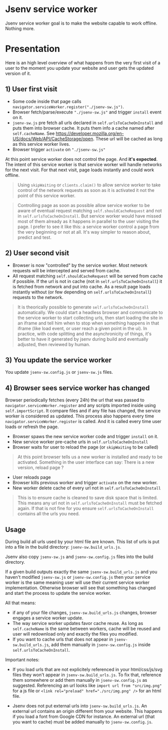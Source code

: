 # Jsenv service worker

Jsenv service worker goal is to make the website capable to work offline. Nothing more.

# Presentation

Here is an high level overview of what happens from the very first visit of a user to the moment you update your website and user gets the updated version of it.

## 1) User first visit

- Some code inside that page calls `navigator.serviceWorker.register("./jsenv-sw.js")`.
- Browser fetch/parse/execute `"./jsenv-sw.js"` and trigger `install` event on it.
- `jsenv-sw.js` pre fetch all urls declared in `self.urlsToCacheOnInstall` and puts them into browser cache. It puts them info a cache named after `self.cacheName`. See https://developer.mozilla.org/en-US/docs/Web/API/CacheStorage/open. These url will be cached as long as this service worker lives.
- Browser trigger `activate` on `"./jsenv-sw.js"`

At this point service worker does not control the page. And **it's expected**. The intent of this service worker is that service worker will handle networks for the next visit. For that next visit, page loads instantly and could work offline.

> Using `skipWaiting` or `clients.claim()` to allow service worker to take control of the network requests as soon as it is activated it not the point of this service worker.

> Controlling page as soon as possible allow service worker to be aware of eventual request matching `self.shouldCacheRequest` and not in `self.urlsToCacheOnInstall`. But service worker would have missed most of them already as it happens in parallel to the user visiting the page. I prefer to see it like this: a service worker control a page from the very beginning or not at all. It's way simpler to reason about, predict and test.

## 2) User second visit

- Browser is now "controlled" by the service worker. Most network requests will be intercepted and served from cache.
- All request matching `self.shouldCacheRequest` will be served from cache if possible. If the url is not in cache (not in `self.urlsToCacheOnInstall`) it is fetched from network and put into cache. As a result page loads instantly without (or few depending on `self.urlsToCacheOnInstall`) requests to the network.

> It is theorically possible to generate `self.urlsToCacheOnInstall` automatically. We could start a headless browser and communicate to the service worker to start collecting urls, then start loading the site in an iframe and tell him when to stop when something happens in that iframe (like load event, or user reach a given point in the ui). In practice, with code splitting and the asynchronicity of things, it's better to have it generated by jsenv during build and eventually adjusted, then reviewed by human.

## 3) You update the service worker

You update `jsenv-sw.config.js` or `jsenv-sw.js` files.

## 4) Browser sees service worker has changed

Browser periodically fetches (every 24h) the url that was passed to `navigator.serviceWorker.register` and any scripts imported inside using `self.importScript`. It compare files and if any file has changed, the service worker is considered as updated. This process also happens every time `navigator.serviceWorker.register` is called. And it is called every time user loads or refresh the page.

- Browser spaws the new service worker code and trigger `install` on it.
- New service worker pre-cache urls in `self.urlsToCacheOnInstall`
- Browser waits for user to reload the page (or `skipWaiting` to be called)

> At this point browser tells us a new worker is installed and ready to be activated. Something in the user interface can say: There is a new version, reload page ?

- User reloads page
- Browser kills previous worker and trigger `activate` on the new worker.
- New worker delete cache of every url not in `self.urlsToCacheOnInstall`

> This is to ensure cache is cleaned to save disk space that is limited. This means any url not in `self.urlsToCacheOnInstall` must be fetched again. If that is not fine for you ensure `self.urlsToCacheOnInstall` contains all the urls you need.

## Usage

During build all urls used by your html file are known. This list of urls is put into a file in the build directory: `jsenv-sw.build_urls.js`.

Jsenv also copy `jsenv-sw.js` and `jsenv-sw.config.js` files into the build directory.

If a given build outputs exactly the same `jsenv-sw.build_urls.js` and you haven't modified `jsenv-sw.js` or `jsenv-sw.config.js` then your service worker is the same meaning user will use their current service worker implementation. Otherwise browser will see that something has changed and start the process to update the service worker.

All that means:

- if any of your file changes, `jsenv-sw.build_urls.js` changes, browser engages a service worker update.
- The way service worker updates favor cache reuse. As long as `self.cacheName` is the same between workers, cache will be reused and user will redownload only and exactly the files you modified.
- If you want to cache urls that does not appear in `jsenv-sw.build_urls.js`, add them manually in `jsenv-sw.config.js` inside `self.urlsToCacheOnInstall`.

Important notes:

- If you load urls that are not explicitely referenced in your html/css/js/svg files they won't appear in `jsenv-sw.build_urls.js`. To fix that, reference them somewhere or add them manually in `jsenv-sw.config.js` as suggested. Referencing an url looks like `import url from "src/img.png"` for a js file or `<link rel="preload" href="./src/img.png" />` for an html file.

- Jsenv does not put external urls into `jsenv-sw.build_urls.js`. An external url contains an origin different from your website. This happens if you load a font from Google CDN for instance. An external url (that you want to cache) must be added manually to `jsenv-sw.config.js`.
